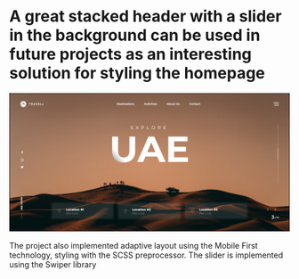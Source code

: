 # A great stacked header with a slider in the background can be used in future projects as an interesting solution for styling the homepage

![GitHub actions settings](./assets/main.png)

The project also implemented adaptive layout using the Mobile First technology,
styling with the SCSS preprocessor. The slider is implemented using the Swiper
library

<!-- [Travel X - figma layout]([https://www.figma.com/file/ABCDEFGH/Назва-макету](https://www.figma.com/file/CSZzjKraySkNCE9J7r7GWN/Travel-X---Swiper-Header?type=design&node-id=0%3A1&mode=dev)https://www.figma.com/file/CSZzjKraySkNCE9J7r7GWN/Travel-X---Swiper-Header?type=design&node-id=0%3A1&mode=dev) -->
